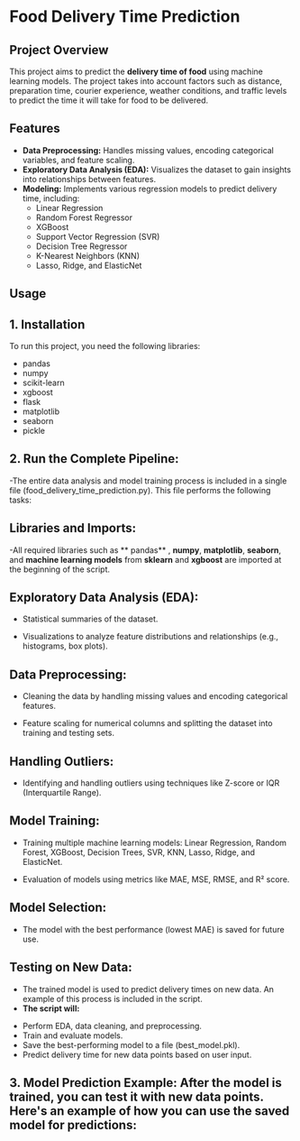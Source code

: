 # Food Delivery Time Prediction

## Project Overview

This project aims to predict the **delivery time of food** using machine learning models. The project takes into account factors such as distance, preparation time, courier experience, weather conditions, and traffic levels to predict the time it will take for food to be delivered.

## Features

- **Data Preprocessing:** Handles missing values, encoding categorical variables, and feature scaling.
- **Exploratory Data Analysis (EDA):** Visualizes the dataset to gain insights into relationships between features.
- **Modeling:** Implements various regression models to predict delivery time, including:
    - Linear Regression
    - Random Forest Regressor
    - XGBoost
    - Support Vector Regression (SVR)
    - Decision Tree Regressor
    - K-Nearest Neighbors (KNN)
    - Lasso, Ridge, and ElasticNet
 
##  Usage


## 1.  Installation

To run this project, you need the following libraries:

- pandas
- numpy
- scikit-learn
- xgboost
- flask
- matplotlib
- seaborn
- pickle

## 2.  **Run the Complete Pipeline:** 
-The entire data analysis and model training process is included in a single file (food_delivery_time_prediction.py). This file performs the following tasks:

## **Libraries and Imports:** 
-All required libraries such as ** pandas** , **numpy**, **matplotlib**, **seaborn**, and **machine learning models** from **sklearn** and **xgboost** are imported at the beginning of the script.

## **Exploratory Data Analysis (EDA):**

* Statistical summaries of the dataset.

* Visualizations to analyze feature distributions and relationships (e.g., histograms, box plots).

## **Data Preprocessing:**

* Cleaning the data by handling missing values and encoding categorical features.

* Feature scaling for numerical columns and splitting the dataset into training and testing sets.

## **Handling Outliers:**

- Identifying and handling outliers using techniques like Z-score or IQR (Interquartile Range).

## **Model Training:**

- Training multiple machine learning models: Linear Regression, Random Forest, XGBoost, Decision Trees, SVR, KNN, Lasso, Ridge, and ElasticNet.

- Evaluation of models using metrics like MAE, MSE, RMSE, and R² score.

## **Model Selection:**

- The model with the best performance (lowest MAE) is saved for future use.

## **Testing on New Data:**

- The trained model is used to predict delivery times on new data. An example of this process is included in the script.
- **The script will:**
* Perform EDA, data cleaning, and preprocessing.
* Train and evaluate models.
* Save the best-performing model to a file (best_model.pkl).
* Predict delivery time for new data points based on user input.

## 3. **Model Prediction Example:** After the model is trained, you can test it with new data points. Here's an example of how you can use the saved model for predictions:

